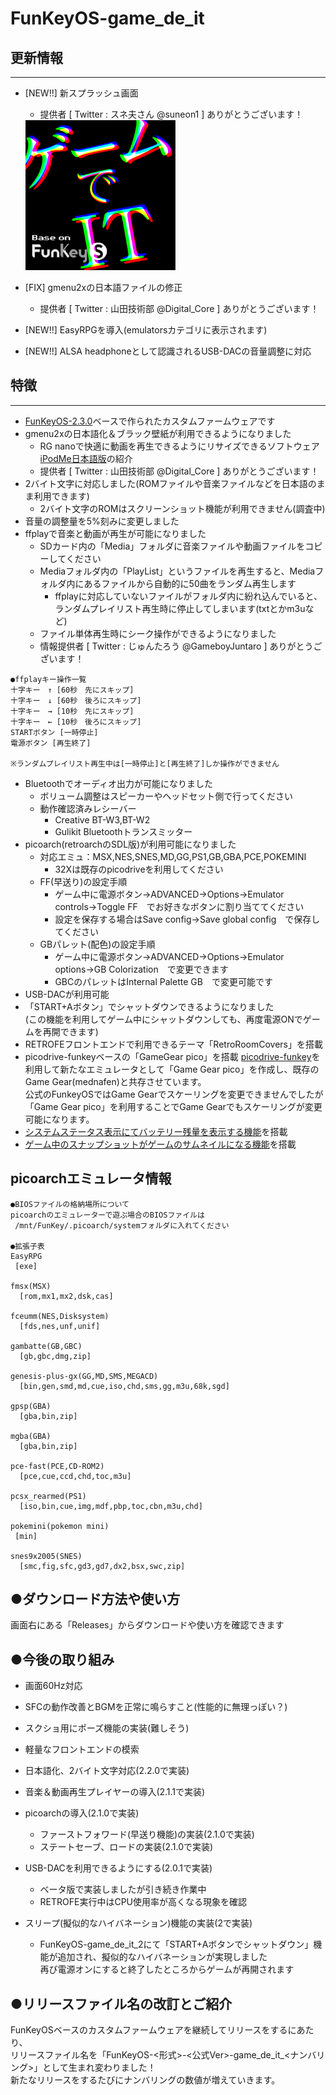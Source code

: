 # FunKeyOS-game_de_it

## 更新情報
---
- [NEW!!]  新スプラッシュ画面
  - 提供者 [ Twitter : スネ夫さん @suneon1 ] ありがとうございます！
  <img src="https://github.com/game-de-it/RGnano/blob/main/asset/game_it.png" width="240">  

- [FIX] gmenu2xの日本語ファイルの修正
  - 提供者 [ Twitter : 山田技術部 @Digital_Core ] ありがとうございます！
- [NEW!!] EasyRPGを導入(emulatorsカテゴリに表示されます)
- [NEW!!] ALSA headphoneとして認識されるUSB-DACの音量調整に対応




## 特徴
---
- [FunKeyOS-2.3.0](https://github.com/FunKey-Project/FunKey-OS)ベースで作られたカスタムファームウェアです
- gmenu2xの日本語化＆ブラック壁紙が利用できるようになりました
  - RG nanoで快適に動画を再生できるようにリサイズできるソフトウェア　[iPodMe日本語版](https://github.com/game-de-it/RGnano/blob/main/iPodMe.md)の紹介
  - 提供者 [ Twitter : 山田技術部 @Digital_Core ] ありがとうございます！
- 2バイト文字に対応しました(ROMファイルや音楽ファイルなどを日本語のまま利用できます)  
  - 2バイト文字のROMはスクリーンショット機能が利用できません(調査中) 
- 音量の調整量を5%刻みに変更しました
- ffplayで音楽と動画が再生が可能になりました
  - SDカード内の「Media」フォルダに音楽ファイルや動画ファイルをコピーしてください
  - Mediaフォルダ内の「PlayList」というファイルを再生すると、Mediaフォルダ内にあるファイルから自動的に50曲をランダム再生します 
    - ffplayに対応していないファイルがフォルダ内に紛れ込んでいると、ランダムプレイリスト再生時に停止してしまいます(txtとかm3uなど)  
  - ファイル単体再生時にシーク操作ができるようになりました
  - 情報提供者 [ Twitter : じゅんたろう @GameboyJuntaro ] ありがとうございます！
 ```
●ffplayキー操作一覧
十字キー　↑ [60秒　先にスキップ]
十字キー　↓ [60秒　後ろにスキップ]
十字キー　→ [10秒　先にスキップ]
十字キー　← [10秒　後ろにスキップ]
STARTボタン [一時停止]
電源ボタン [再生終了]

※ランダムプレイリスト再生中は[一時停止]と[再生終了]しか操作ができません
```

- Bluetoothでオーディオ出力が可能になりました  
  - ボリューム調整はスピーカーやヘッドセット側で行ってください 
  - 動作確認済みレシーバー 
    - Creative BT-W3,BT-W2
    - Gulikit Bluetoothトランスミッター
- picoarch(retroarchのSDL版)が利用可能になりました
  -  対応エミュ：MSX,NES,SNES,MD,GG,PS1,GB,GBA,PCE,POKEMINI  
     - 32Xは既存のpicodriveを利用してください 
  - FF(早送り)の設定手順
    - ゲーム中に電源ボタン→ADVANCED→Options→Emulator controls→Toggle FF　でお好きなボタンに割り当ててください
    - 設定を保存する場合はSave config→Save global config　で保存してください
  - GBパレット(配色)の設定手順
    -  ゲーム中に電源ボタン→ADVANCED→Options→Emulator options→GB Colorization　で変更できます
    - GBCのパレットはInternal Palette GB　で変更可能です
-  USB-DACが利用可能
- 「START+Aボタン」でシャットダウンできるようになりました  
(この機能を利用してゲーム中にシャットダウンしても、再度電源ONでゲームを再開できます)  
- RETROFEフロントエンドで利用できるテーマ「RetroRoomCovers」を搭載  
- picodrive-funkeyベースの「GameGear pico」を搭載
[picodrive-funkey](https://github.com/DrUm78/picodrive-funkey)を利用して新たなエミュレータとして「Game Gear pico」を作成し、既存のGame Gear(mednafen)と共存させています。  
公式のFunkeyOSではGame Gearでスケーリングを変更できませんでしたが「Game Gear pico」を利用することでGame Gearでもスケーリングが変更可能になります。  
- [システムステータス表示にてバッテリー残量を表示する機能](https://github.com/game-de-it/RGnano/blob/main/battery.md)を搭載  
- [ゲーム中のスナップショットがゲームのサムネイルになる機能](https://github.com/game-de-it/RGnano/blob/main/snapshot.md)を搭載  



## picoarchエミュレータ情報
```
●BIOSファイルの格納場所について
picoarchのエミュレーターで遊ぶ場合のBIOSファイルは
 /mnt/FunKey/.picoarch/systemフォルダに入れてください

●拡張子表
EasyRPG
 [exe]

fmsx(MSX)
  [rom,mx1,mx2,dsk,cas]

fceumm(NES,Disksystem)
  [fds,nes,unf,unif]

gambatte(GB,GBC)
  [gb,gbc,dmg,zip]

genesis-plus-gx(GG,MD,SMS,MEGACD)
  [bin,gen,smd,md,cue,iso,chd,sms,gg,m3u,68k,sgd]

gpsp(GBA)
  [gba,bin,zip]

mgba(GBA)
  [gba,bin,zip]

pce-fast(PCE,CD-ROM2)
  [pce,cue,ccd,chd,toc,m3u]

pcsx_rearmed(PS1)
  [iso,bin,cue,img,mdf,pbp,toc,cbn,m3u,chd]

pokemini(pokemon mini)
 [min]

snes9x2005(SNES)
  [smc,fig,sfc,gd3,gd7,dx2,bsx,swc,zip]

```

##  ●ダウンロード方法や使い方  
画面右にある「Releases」からダウンロードや使い方を確認できます  

##  ●今後の取り組み
- 画面60Hz対応
- SFCの動作改善とBGMを正常に鳴らすこと(性能的に無理っぽい？)
- スクショ用にポーズ機能の実装(難しそう)
- 軽量なフロントエンドの模索

- 日本語化、2バイト文字対応(2.2.0で実装)
- 音楽＆動画再生プレイヤーの導入(2.1.1で実装)
- picoarchの導入(2.1.0で実装)
  - ファーストフォワード(早送り機能)の実装(2.1.0で実装)
  - ステートセーブ、ロードの実装(2.1.0で実装)
- USB-DACを利用できるようにする(2.0.1で実装)
  - ベータ版で実装しましたが引き続き作業中
  - RETROFE実行中はCPU使用率が高くなる現象を確認
- スリープ(擬似的なハイバネーション)機能の実装(2で実装)
  -  FunKeyOS-game_de_it_2にて「START+Aボタンでシャットダウン」機能が追加され、擬似的なハイバネーションが実現しました  
再び電源オンにすると終了したところからゲームが再開されます
    
## ●リリースファイル名の改訂とご紹介  
FunKeyOSベースのカスタムファームウェアを継続してリリースをするにあたり、  
リリースファイル名を「FunKeyOS-<形式>-<公式Ver>-game_de_it_<ナンバリング>」として生まれ変わりました！  
新たなリリースをするたびにナンバリングの数値が増えていきます。  
